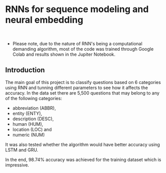 # RNNs for sequence modeling and neural embedding
 
* Please note, due to the nature of RNN's being a computational demanding algorithm, most of the code was trained through Google Colab and results shown in the Jupiter Notebook.

## Introduction

The main goal of this project is to classify questions based on 6 categories using RNN and tunning different parameters to see how it affects the accuracy. In the data set there are 5,500 questions that may belong to any of the following categories:

- abbreviation (ABBR), 
- entity (ENTY), 
- description (DESC), 
- human (HUM), 
- location (LOC) and 
- numeric (NUM)

It was also tested whether the algorithm would have better accuracy using LSTM and GRU.

In the end, 98.74% accuracy was achieved for the training dataset which is impressive.
